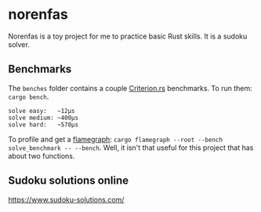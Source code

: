 # norenfas

Norenfas is a toy project for me to practice basic Rust skills. It is a sudoku solver.

## Benchmarks

The `benches` folder contains a couple [Criterion.rs](https://bheisler.github.io/criterion.rs/book/criterion_rs.html) benchmarks. To run them: `cargo bench`.

```
solve easy:   ~12µs
solve medium: ~400µs
solve hard:   ~570µs
```

To profile and get a [flamegraph](https://github.com/flamegraph-rs/flamegraph): `cargo flamegraph --root --bench solve_benchmark -- --bench`. Well, it isn't that useful for this project that has about two functions.

## Sudoku solutions online

https://www.sudoku-solutions.com/
